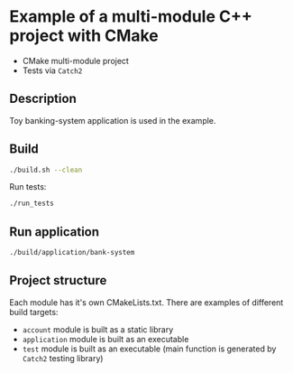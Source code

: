 # Example of a multi-module C++ project with CMake

- CMake multi-module project
- Tests via `Catch2`

## Description 

Toy banking-system application is used in the example.

## Build

```bash
./build.sh --clean
```

Run tests:
```bash
./run_tests
```

## Run application

```bash
./build/application/bank-system
```

## Project structure

Each module has it's own CMakeLists.txt. There are examples of different build targets:

- `account` module is built as a static library
- `application` module is built as an executable
- `test` module is built as an executable (main function is generated by `Catch2` testing library) 
